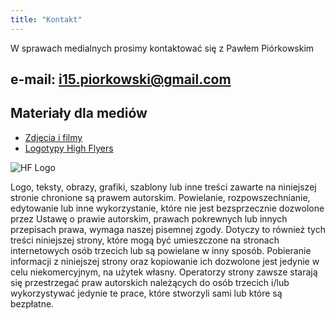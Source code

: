 ```yaml
---
title: "Kontakt"
---
```


W sprawach medialnych prosimy kontaktować się z Pawłem Piórkowskim

## e-mail: i15.piorkowski@gmail.com

## Materiały dla mediów

- [Zdjęcia i filmy](https://drive.google.com/drive/u/2/folders/1RAx2eFHvdozmvhfPhYNrlUaSwVLOxzO-)
- [Logotypy High Flyers](https://drive.google.com/drive/u/0/folders/0B36VPnRtADi9N1BlbkpzOTVmdGM?usp=gmail)

![HF Logo](/sites/contact/hf_logo.png "HF Logo")

Logo, teksty, obrazy, grafiki, szablony lub inne treści zawarte na niniejszej stronie chronione są prawem autorskim. Powielanie, rozpowszechnianie, edytowanie lub inne wykorzystanie, które nie jest bezsprzecznie dozwolone przez Ustawę o prawie autorskim, prawach pokrewnych lub innych przepisach prawa, wymaga naszej pisemnej zgody. Dotyczy to również tych treści niniejszej strony, które mogą być umieszczone na stronach internetowych osób trzecich lub są powielane w inny sposób. Pobieranie informacji z niniejszej strony oraz kopiowanie ich dozwolone jest jedynie w celu niekomercyjnym, na użytek własny. Operatorzy strony zawsze starają się przestrzegać praw autorskich należących do osób trzecich i/lub wykorzystywać jedynie te prace, które stworzyli sami lub które są bezpłatne.
